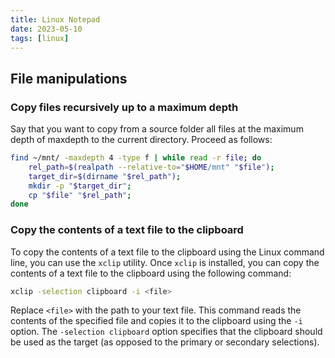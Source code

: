 ```yaml
---
title: Linux Notepad
date: 2023-05-10
tags: [linux]
---
```


## File manipulations

### Copy files recursively up to a maximum depth

Say that you want to copy from a source folder all files at the maximum depth of maxdepth to the current directory. Proceed as follows:

```bash
find ~/mnt/ -maxdepth 4 -type f | while read -r file; do
    rel_path=$(realpath --relative-to="$HOME/mnt" "$file");
    target_dir=$(dirname "$rel_path");
    mkdir -p "$target_dir";
    cp "$file" "$rel_path";
done
```

### Copy the contents of a text file to the clipboard

To copy the contents of a text file to the clipboard using the Linux command line, you can use the `xclip` utility. Once `xclip` is installed, you can copy the contents of a text file to the clipboard using the following command:

```bash
xclip -selection clipboard -i <file>
```

Replace `<file>` with the path to your text file. This command reads the contents of the specified file and copies it to the clipboard using the `-i` option. The `-selection clipboard` option specifies that the clipboard should be used as the target (as opposed to the primary or secondary selections).
